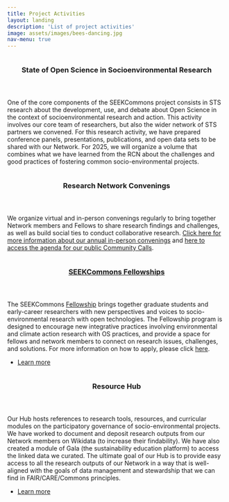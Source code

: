 ```yaml
---
title: Project Activities
layout: landing 
description: 'List of project activities'
image: assets/images/bees-dancing.jpg
nav-menu: true
---
```


<!-- Main -->
<div id="main">

<!-- One
<section id="one">
    <div class="inner">
        <header class="major">
            <h2>State of "Open Science" in Socioenvironmental Research</h2>
		</header>
            <p>Description here... deactivated for layout purposes.</p>
	</div>
</section>
-->

<!-- Two -->
<section id="two" class="spotlights">
    <section>
        <a href="" class="image">
            <img src="{% link assets/images/os-concept.png %}" alt="" data-position="center center" />
		</a>
        <div class="content">
            <div class="inner">
                <header class="major">
				    <h3>State of Open Science in Socioenvironmental Research</h3>
				</header>
				    <p>One of the core components of the SEEKCommons project consists in STS research about the development, use, and debate about Open Science in the context of socioenvironmental research and action. This activity involves our core team of researchers, but also the wider network of STS partners we convened. For this research activity, we have prepared conference panels,	presentations, publications, and open data sets to be shared with our Network. For 2025, we will organize a volume that combines what we have learned from the RCN about the challenges and good practices of fostering common socio-environmental projects.
                    </p>
				    <!--
				    <ul class="actions">
					    <li><a href="generic.html" class="button">Learn more</a></li>
				    </ul>
                     -->
			</div>
		</div>
	</section>
    <section>
		<a href="" class="image">
		    <img src="{% link assets/images/seekcommons-concept.png %}" alt="" data-position="top center" />
		</a>
		<div class="content">
			<div class="inner">
				<header class="major">
					<h3>Research Network Convenings</h3>
				</header>
				<p>We organize virtual and in-person convenings regularly to bring together Network members and Fellows to share research findings and challenges, as well as build social ties to conduct collaborative research. <a href="https://seekcommons.org/in-person-convenings.html">Click here for more information about our annual in-person convenings</a> and <a href="https://seekcommons.org/community-calls.html">here to access the agenda for our public Community Calls</a>.
                </p>
				<!--
				<ul class="actions">
					<li><a href="generic.html" class="button">Learn more</a></li>
				</ul>
				-->
			</div>
		</div>
    </section>
	<section>
		<a href="https://seekcommons.org/fellows.html" class="image">
			<img src="{% link assets/images/ej.jpg %}" alt="" data-position="25% 25%" />
		</a>
		<div class="content">
			<div class="inner">
				<header class="major">
				<h3><a href = "https://seekcommons.org/fellowship-application.html">SEEKCommons Fellowships</a></h3>
				</header>
				<p>The SEEKCommons <a href = "https://seekcommons.org/fellowship-application.html">Fellowship</a> brings together graduate students and early-career researchers with new perspectives and voices to socio-environmental research with open technologies. The Fellowship program is designed to encourage new integrative practices involving environmental and climate action research with OS practices, and provide a space for fellows and network members to connect on research issues, challenges, and solutions. For more information on how to apply, please click <a href = "https://seekcommons.org/fellowship-application.html">here</a>.
				</p>
				<ul class="actions">
			        <li><a href="https://seekcommons.org/fellows.html" class="button">Learn more</a></li>
				</ul>
			</div>
		</div>
	</section>
    <section>
        <a href="" class="image">
            <img src="{% link assets/images/colmeia-bees.jpg %}" alt="" data-position="25% 25%" />
        </a>
        <div class="content">
            <div class="inner">
                <header class="major">
                    <h3>Resource Hub</h3>
                </header>
                <p>Our Hub hosts references to research tools, resources, and curricular modules on the participatory governance of socio-environmental projects. We have worked to document and deposit research outputs from our Network members on Wikidata (to increase their findability). We have also created a module of Gala (the sustainability education platform) to access the linked data we curated. The ultimate goal of our Hub is to provide easy access to all the research outputs of our Network in a way that is well-aligned with the goals of data management and stewardship that we can find in FAIR/CARE/Commons principles.
                </p>
                <ul class="actions">
                    <li><a href="https://github.com/SEEKCommons/resource-hub" class="button">Learn more</a></li>
                </ul>
            </div>
        </div>
    </section>
</section>
</div>
